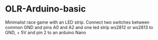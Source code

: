 # OLR-Arduino-basic

Minimalist race game with an LED strip. Connect two switches between common GND and pins A0 and A2 and one led strip ws2812 or ws2813 to GND, + 5V and pin 2 to an arduino Nano

